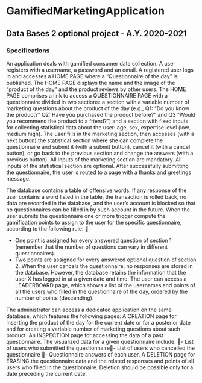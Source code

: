 # GamifiedMarketingApplication
## Data Bases 2 optional project - A.Y. 2020-2021

### Specifications
An application deals with gamified consumer data collection. A user registers with a username, a password and an email. A registered user logs in and accesses a HOME PAGE where a “Questionnaire of the day” is published. 
The HOME PAGE displays the name and the image of the “product of the day” and the product reviews by other users. The HOME PAGE comprises a link to access a QUESTIONNAIRE PAGE with a questionnaire divided in two sections: a section with a variable number of marketing questions about the product of the day (e.g., Q1: “Do you know the product?” Q2: Have you purchased the product before?” and Q3 “Would you recommend the product to a friend?”) and a section with fixed inputs for collecting statistical data about the user: age, sex, expertise level (low, medium high). The user fills in the marketing section, then accesses (with a next button) the statistical section where she can complete the questionnaire and submit it (with a submit button), cancel it (with a cancel button), or go back to the previous section and change the answers (with a previous button). All inputs of the marketing section are mandatory. All inputs of the statistical section are optional. 
After successfully submitting the questionnaire, the user is routed to a page with a thanks and greetings message.

The database contains a table of offensive words. If any response of the user contains a word listed in the table, the transaction is rolled back, no data are recorded in the database, and the user’s account is blocked so that no questionnaires can be filled in by such account in the future. 
When the user submits the questionnaire one or more trigger compute the gamification points to assign to the user for the specific questionnaire, according to the following rule:  
- One point is assigned for every answered question of section 1 (remember that the number of questions can vary in different questionnaires).
- Two points are assigned for every answered optional question of section 2. 
When the user cancels the questionnaire, no responses are stored in the database. However, the database retains the information that the user X has logged in at a given date and time. 
The user can access a LEADERBOARD page, which shows a list of the usernames and points of all the users who filled in the questionnaire of the day, ordered by the number of points (descending). 

The administrator can access a dedicated application on the same database, which features the following pages: 
A CREATION page for inserting the product of the day for the current date or for a posterior date and for creating a variable number of marketing questions about such product. 
An INSPECTION page for accessing the data of a past questionnaire. The visualized data for a given questionnaire include: - List of users who submitted the questionnaire- List of users who cancelled the questionnaire - Questionnaire answers of each user. 
A DELETION page for ERASING the questionnaire data and the related responses and points of all users who filled in the questionnaire. Deletion should be possible only for a date preceding the current date. 
